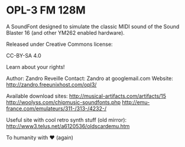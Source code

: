 OPL-3 FM 128M
=============

A SoundFont designed to simulate the classic MIDI sound of the Sound Blaster 16 (and other YM262 enabled hardware).

Released under Creative Commons license:

CC-BY-SA 4.0

Learn about your rights!

Author:  Zandro Reveille 
Contact: Zandro at googlemail.com 
Website: http://zandro.freeunixhost.com/opl3/ 

Available download sites: 
http://musical-artifacts.com/artifacts/15 
http://woolyss.com/chipmusic-soundfonts.php 
http://emu-france.com/emulateurs/311-/313-/4232-/ 

Useful site with cool retro synth stuff (old mirror): 
http://www3.telus.net/a6120536/oldscardemu.htm

To humanity with ❤ (again)

